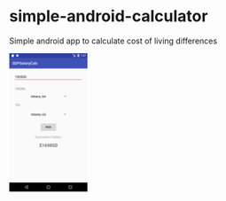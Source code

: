 # simple-android-calculator
Simple android app to calculate cost of living differences

<img src="imgs/screenshot1.png" height="250"/>
